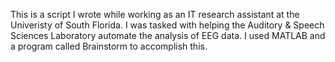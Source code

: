 This is a script I wrote while working as an IT research assistant at the Univeristy of South Florida. I was tasked with helping the Auditory & Speech Sciences Laboratory automate the analysis of EEG data. I used MATLAB and a program called Brainstorm to accomplish this. 
